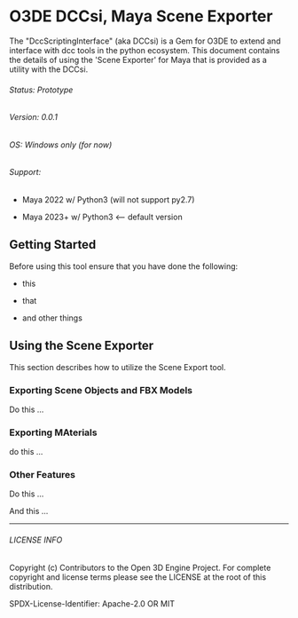 # O3DE DCCsi, Maya Scene Exporter

The "DccScriptingInterface" (aka DCCsi) is a Gem for O3DE to extend and interface with dcc tools in the python ecosystem. This document contains the details of using the 'Scene Exporter' for Maya that is provided as a utility with the DCCsi.

###### Status: Prototype

###### Version: 0.0.1

###### OS: Windows only (for now)

###### Support:

- Maya 2022 w/ Python3 (will not support py2.7)

- Maya 2023+ w/ Python3 <-- default version

## Getting Started

Before using this tool ensure that you have done the following:

- this

- that

- and other things

## Using the Scene Exporter

This section describes how to utilize the Scene Export tool.

### Exporting Scene Objects and FBX Models

Do this ...

### Exporting MAterials

do this ...

### Other Features

Do this ...

And this ...

----

###### LICENSE INFO

Copyright (c) Contributors to the Open 3D Engine Project.  For complete copyright and license terms please see the LICENSE at the root of this distribution.

SPDX-License-Identifier: Apache-2.0 OR MIT
